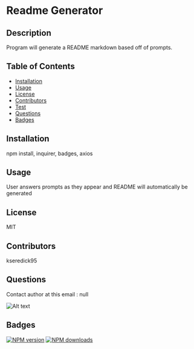 
# Readme Generator

## Description
Program will generate a README markdown based off of prompts.

## Table of Contents
* [Installation](#installation)
* [Usage](#usage)
* [License](#license)
* [Contributors](#contributors)
* [Test](#test)
* [Questions](#questions)
* [Badges](#badges)

## Installation
npm install, inquirer, badges, axios

## Usage
User answers prompts as they appear and README will automatically be generated

## License
MIT

## Contributors
kseredick95

## Questions
Contact author at this email : null

![Alt text](https://avatars1.githubusercontent.com/u/58563108?v=4)

## Badges
<span class="badge-npmversion"><a href="https://npmjs.org/package/badges" title="View this project on NPM"><img src="https://img.shields.io/npm/v/badges.svg" alt="NPM version" /></a></span>
<span class="badge-npmdownloads"><a href="https://npmjs.org/package/badges" title="View this project on NPM"><img src="https://img.shields.io/npm/dm/badges.svg" alt="NPM downloads" /></a></span>
